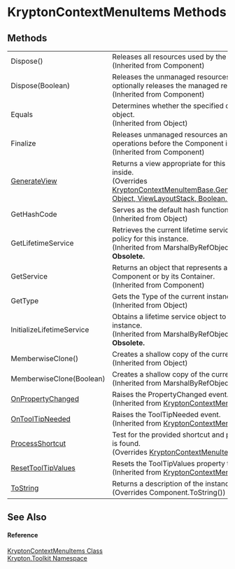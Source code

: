 # KryptonContextMenuItems Methods




## Methods
<table>
<tr>
<td>Dispose()</td>
<td>Releases all resources used by the Component.<br />(Inherited from Component)</td></tr>
<tr>
<td>Dispose(Boolean)</td>
<td>Releases the unmanaged resources used by the Component and optionally releases the managed resources.<br />(Inherited from Component)</td></tr>
<tr>
<td>Equals</td>
<td>Determines whether the specified object is equal to the current object.<br />(Inherited from Object)</td></tr>
<tr>
<td>Finalize</td>
<td>Releases unmanaged resources and performs other cleanup operations before the Component is reclaimed by garbage collection.<br />(Inherited from Component)</td></tr>
<tr>
<td><a href="b72131ef-2fff-b514-e391-83bfa6e35634.md">GenerateView</a></td>
<td>Returns a view appropriate for this item based on the object it is inside.<br />(Overrides <a href="4ff50a92-e0d0-944c-4542-c1dfe1101a0b.md">KryptonContextMenuItemBase.GenerateView(IContextMenuProvider, Object, ViewLayoutStack, Boolean, Boolean)</a>)</td></tr>
<tr>
<td>GetHashCode</td>
<td>Serves as the default hash function.<br />(Inherited from Object)</td></tr>
<tr>
<td>GetLifetimeService</td>
<td>Retrieves the current lifetime service object that controls the lifetime policy for this instance.<br />(Inherited from MarshalByRefObject)<br /><strong>Obsolete.</strong></td></tr>
<tr>
<td>GetService</td>
<td>Returns an object that represents a service provided by the Component or by its Container.<br />(Inherited from Component)</td></tr>
<tr>
<td>GetType</td>
<td>Gets the Type of the current instance.<br />(Inherited from Object)</td></tr>
<tr>
<td>InitializeLifetimeService</td>
<td>Obtains a lifetime service object to control the lifetime policy for this instance.<br />(Inherited from MarshalByRefObject)<br /><strong>Obsolete.</strong></td></tr>
<tr>
<td>MemberwiseClone()</td>
<td>Creates a shallow copy of the current Object.<br />(Inherited from Object)</td></tr>
<tr>
<td>MemberwiseClone(Boolean)</td>
<td>Creates a shallow copy of the current MarshalByRefObject object.<br />(Inherited from MarshalByRefObject)</td></tr>
<tr>
<td><a href="313c6727-c18d-a9a3-5fb5-e592eb5e4516.md">OnPropertyChanged</a></td>
<td>Raises the PropertyChanged event.<br />(Inherited from <a href="7d97c419-819b-74c1-360f-af4d4ae026d9.md">KryptonContextMenuItemBase</a>)</td></tr>
<tr>
<td><a href="0493ef13-8c03-5b4b-aca9-9ed23ff0e858.md">OnToolTipNeeded</a></td>
<td>Raises the ToolTipNeeded event.<br />(Inherited from <a href="7d97c419-819b-74c1-360f-af4d4ae026d9.md">KryptonContextMenuItemBase</a>)</td></tr>
<tr>
<td><a href="6b619bed-35fc-93fd-5017-8ac66f214832.md">ProcessShortcut</a></td>
<td>Test for the provided shortcut and perform relevant action if a match is found.<br />(Overrides <a href="1290fb0d-f07b-010e-f79d-c7e1a108ac56.md">KryptonContextMenuItemBase.ProcessShortcut(Keys)</a>)</td></tr>
<tr>
<td><a href="46907c04-f166-ac3c-11f3-65f5be172eef.md">ResetToolTipValues</a></td>
<td>Resets the ToolTipValues property to its default value.<br />(Inherited from <a href="7d97c419-819b-74c1-360f-af4d4ae026d9.md">KryptonContextMenuItemBase</a>)</td></tr>
<tr>
<td><a href="93352249-f55d-94a2-f61d-6d63f672fb89.md">ToString</a></td>
<td>Returns a description of the instance.<br />(Overrides Component.ToString())</td></tr>
</table>

## See Also


#### Reference
<a href="3b443c90-918a-6b71-586d-1e1f76c6f737.md">KryptonContextMenuItems Class</a>  
<a href="79d2eac2-21f4-54ff-7552-b20c33c30600.md">Krypton.Toolkit Namespace</a>  
